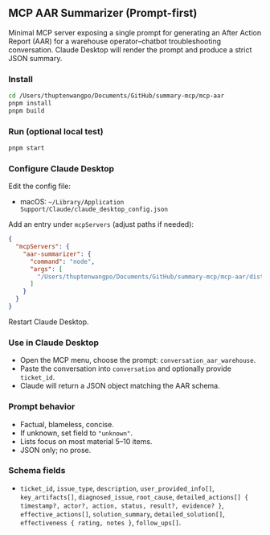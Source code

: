 ## MCP AAR Summarizer (Prompt-first)

Minimal MCP server exposing a single prompt for generating an After Action Report (AAR) for a warehouse operator–chatbot troubleshooting conversation. Claude Desktop will render the prompt and produce a strict JSON summary.

### Install

```bash
cd /Users/thuptenwangpo/Documents/GitHub/summary-mcp/mcp-aar
pnpm install
pnpm build
```

### Run (optional local test)

```bash
pnpm start
```

### Configure Claude Desktop

Edit the config file:
- macOS: `~/Library/Application Support/Claude/claude_desktop_config.json`

Add an entry under `mcpServers` (adjust paths if needed):

```json
{
  "mcpServers": {
    "aar-summarizer": {
      "command": "node",
      "args": [
        "/Users/thuptenwangpo/Documents/GitHub/summary-mcp/mcp-aar/dist/index.js"
      ]
    }
  }
}
```

Restart Claude Desktop.

### Use in Claude Desktop
- Open the MCP menu, choose the prompt: `conversation_aar_warehouse`.
- Paste the conversation into `conversation` and optionally provide `ticket_id`.
- Claude will return a JSON object matching the AAR schema.

### Prompt behavior
- Factual, blameless, concise.
- If unknown, set field to `"unknown"`.
- Lists focus on most material 5–10 items.
- JSON only; no prose.

### Schema fields
- `ticket_id`, `issue_type`, `description`, `user_provided_info[]`, `key_artifacts[]`, `diagnosed_issue`, `root_cause`, `detailed_actions[] { timestamp?, actor?, action, status, result?, evidence? }`, `effective_actions[]`, `solution_summary`, `detailed_solution[]`, `effectiveness { rating, notes }`, `follow_ups[]`.
